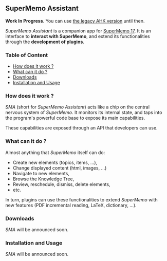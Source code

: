 ## SuperMemo Assistant

**Work In Progress**. You can use [the legacy AHK version](https://github.com/supermemo/SuperMemoScripts) until then.

*SuperMemo Assistant* is a companion app for [SuperMemo 17](https://super-memo.com/supermemo17.html). It is an interface to **interact with SuperMemo**, and extend its functionalities through the **development of plugins**.

### Table of Content
- [How does it work ?](#how-does-it-work-)
- [What can it do ?](#what-can-it-do-)
- [Downloads](#downloads)
- [Installation and Usage](#installation-and-usage)

### How does it work ?

*SMA* (short for *SuperMemo Assistant*) acts like a chip on the central nervous system of *SuperMemo*. It monitors its internal state, and taps into the program's powerful code base to expose its main capabilities.

These capabilities are exposed through an API that developers can use.

### What can it do ?

Almost anything that *SuperMemo* itself can do:
- Create new elements (topics, items, ...),
- Change displayed content (html, images, ...)
- Navigate to new elements,
- Browse the Knowledge Tree,
- Review, reschedule, dismiss, delete elements,
- etc.

In turn, plugins can use these functionalities to extend *SuperMemo* with new features (PDF incremental reading, LaTeX, dictionary, ...).

### Downloads

*SMA* will be announced soon.

### Installation and Usage

*SMA* will be announced soon.
